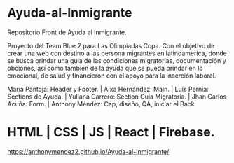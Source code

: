# Ayuda-al-Inmigrante

Repositorio Front de Ayuda al Inmigrante.

Proyecto del Team Blue 2 para Las Olimpiadas Copa. Con el objetivo de crear una web con destino a las persona migrantes en latinoamerica, donde se busca brindar una guia de las condiciones migratorias, documentación y obciones, así como también de la ayuda que se pueda brindar en lo emocional, de salud y financieron con el apoyo para la inserción laboral.

María Pantoja: Header y Footer. | 
Aixa Hernández: Main. | 
Luis Pernia: Sections de Ayuda. | 
Yuliana Carrero: Section Guia Migratoria. | 
Jhan Carlos Acuña: Form. | 
Anthony Méndez: Cap, diseño, QA, iniciar el Back.

# HTML | CSS | JS | React | Firebase.

https://anthonymendez2.github.io/Ayuda-al-Inmigrante/
